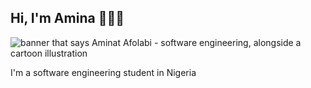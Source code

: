 ## Hi, I'm Amina 👋👩‍💻

<img src="https://raw.githubusercontent.com/M0nica/M0nica/master/gh-header-image-cropped.png" alt="banner that says Aminat Afolabi - software engineering, alongside a cartoon illustration">

I'm a software engineering student in Nigeria 
<!--
**Armina101/Armina101** is a ✨ _special_ ✨ repository because its `README.md` (this file) appears on your GitHub profile.

Here are some ideas to get you started:

- 🔭 I’m currently working on ...
- 🌱 I’m currently learning ...
- 👯 I’m looking to collaborate on ...
- 🤔 I’m looking for help with ...
- 💬 Ask me about ...
- 📫 How to reach me: ...
- 😄 Pronouns: ...
- ⚡ Fun fact: ...
-->
